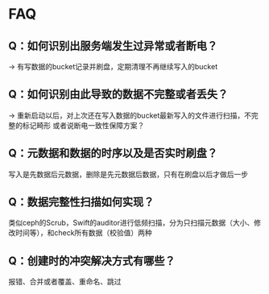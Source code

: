 
# FAQ

## Q：如何识别出服务端发生过异常或者断电？
-> 有写数据的bucket记录并刷盘，定期清理不再继续写入的bucket

## Q：如何识别由此导致的数据不完整或者丢失？
-> 重新启动以后，对上次还在写入数据的bucket最新写入的文件进行扫描，不完整的标记畸形
或者说断电一致性保障方案？

## Q：元数据和数据的时序以及是否实时刷盘？
写入是先数据后元数据，删除是先元数据后数据，只有在刷盘以后才做后一步

## Q：数据完整性扫描如何实现？
类似ceph的Scrub，Swift的auditor进行低频扫描，分为只扫描元数据（大小、修改时间等），和check所有数据（校验值）两种

## Q：创建时的冲突解决方式有哪些？
报错、合并或者覆盖、重命名、跳过
